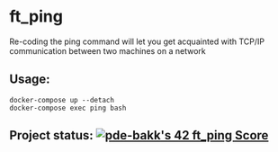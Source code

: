 # ft_ping
Re-coding the ping command will let you get acquainted with TCP/IP communication between two machines on a network


## Usage:
```shell script
docker-compose up --detach
docker-compose exec ping bash
```

## Project status: [![pde-bakk's 42 ft_ping Score](https://badge42.vercel.app/api/v2/cl1kxvlgu002109lfx5bumh9s/project/2348776)](https://github.com/JaeSeoKim/badge42)
